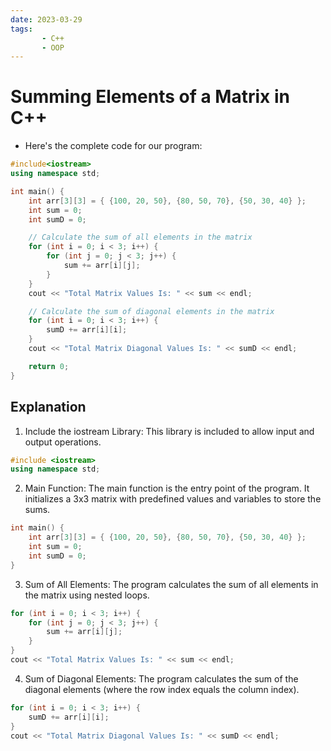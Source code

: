```yaml
---
date: 2023-03-29
tags:
       - C++
       - OOP
---
```

# Summing Elements of a Matrix in C++
- Here's the complete code for our program:
```cpp
#include<iostream>
using namespace std;

int main() {
    int arr[3][3] = { {100, 20, 50}, {80, 50, 70}, {50, 30, 40} };
    int sum = 0;
    int sumD = 0;

    // Calculate the sum of all elements in the matrix
    for (int i = 0; i < 3; i++) {
        for (int j = 0; j < 3; j++) {
            sum += arr[i][j];
        }
    }
    cout << "Total Matrix Values Is: " << sum << endl;

    // Calculate the sum of diagonal elements in the matrix
    for (int i = 0; i < 3; i++) {
        sumD += arr[i][i];
    }
    cout << "Total Matrix Diagonal Values Is: " << sumD << endl;

    return 0;
}
```
## Explanation
1. Include the iostream Library: This library is included to allow input and output operations.
```cpp
#include <iostream>
using namespace std;
```
2. Main Function: The main function is the entry point of the program. It initializes a 3x3 matrix with predefined values and variables to store the sums.
```cpp
int main() {
    int arr[3][3] = { {100, 20, 50}, {80, 50, 70}, {50, 30, 40} };
    int sum = 0;
    int sumD = 0;
}
```
3. Sum of All Elements: The program calculates the sum of all elements in the matrix using nested loops.
```cpp
for (int i = 0; i < 3; i++) {
    for (int j = 0; j < 3; j++) {
        sum += arr[i][j];
    }
}
cout << "Total Matrix Values Is: " << sum << endl;
```
4. Sum of Diagonal Elements: The program calculates the sum of the diagonal elements (where the row index equals the column index).
```cpp
for (int i = 0; i < 3; i++) {
    sumD += arr[i][i];
}
cout << "Total Matrix Diagonal Values Is: " << sumD << endl;
```